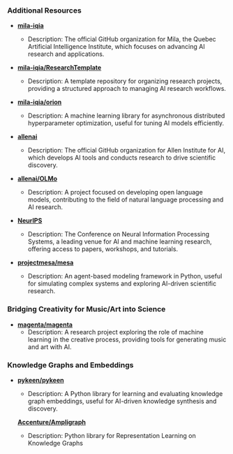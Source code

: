 ### Additional Resources

- **[mila-iqia](https://github.com/mila-iqia)**
  - Description: The official GitHub organization for Mila, the Quebec Artificial Intelligence Institute, which focuses on advancing AI research and applications.

- **[mila-iqia/ResearchTemplate](https://github.com/mila-iqia/ResearchTemplate)**
  - Description: A template repository for organizing research projects, providing a structured approach to managing AI research workflows.

- **[mila-iqia/orion](https://github.com/mila-iqia/orion)**
  - Description: A machine learning library for asynchronous distributed hyperparameter optimization, useful for tuning AI models efficiently.

- **[allenai](https://github.com/allenai)**
  - Description: The official GitHub organization for Allen Institute for AI, which develops AI tools and conducts research to drive scientific discovery.

- **[allenai/OLMo](https://github.com/allenai/OLMo)**
  - Description: A project focused on developing open language models, contributing to the field of natural language processing and AI research.

- **[NeurIPS](https://neurips.cc/)**
  - Description: The Conference on Neural Information Processing Systems, a leading venue for AI and machine learning research, offering access to papers, workshops, and tutorials.

- **[projectmesa/mesa](https://github.com/projectmesa/mesa)**
  - Description: An agent-based modeling framework in Python, useful for simulating complex systems and exploring AI-driven scientific research.

### Bridging Creativity for Music/Art into Science

- **[magenta/magenta](https://github.com/magenta/magenta)**
  - Description: A research project exploring the role of machine learning in the creative process, providing tools for generating music and art with AI.

### Knowledge Graphs and Embeddings

- **[pykeen/pykeen](https://github.com/pykeen/pykeen)**
  - Description: A Python library for learning and evaluating knowledge graph embeddings, useful for AI-driven knowledge synthesis and discovery.

  **[Accenture/Ampligraph](https://github.com/Accenture/AmpliGraph)**
  - Description: Python library for Representation Learning on Knowledge Graphs


